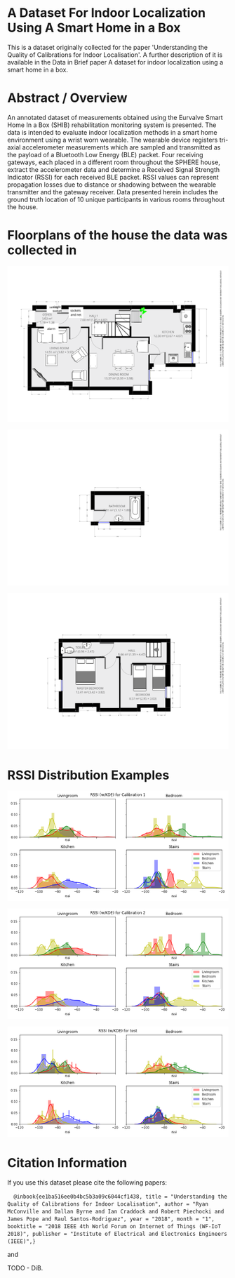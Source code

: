 # A Dataset For Indoor Localization Using A Smart Home in a Box
This is a dataset originally collected for the paper 'Understanding the Quality of Calibrations for Indoor Localisation'.
A further description of it is available in the Data in Brief paper A dataset for indoor localization using a smart home in a box. 

# Abstract / Overview
An annotated dataset of measurements obtained using the Eurvalve Smart Home In a Box (SHIB) rehabilitation monitoring system is presented. The data is intended to evaluate indoor localization methods in a smart home environment using a wrist worn wearable. The wearable device registers tri-axial accelerometer measurements which are sampled and transmitted as the payload of a Bluetooth Low Energy (BLE) packet. Four receiving gateways, each placed in a different room throughout the SPHERE house, extract the accelerometer data and determine a Received Signal Strength Indicator (RSSI) for each received BLE packet. RSSI values can represent propagation losses due to distance or shadowing between the wearable transmitter and the gateway receiver. Data presented herein includes the ground truth location of 10 unique participants in various rooms throughout the house. 

# Floorplans of the house the data was collected in

![Ground Floor](floor-plans/gfloor.png "Ground Floor")

![1st Floor](floor-plans/1stfloor.png "1st Floor")

![2nd Floor](floor-plans/2ndfloor.png "2nd Floor")

# RSSI Distribution Examples
![Calibration 1](charts/calibration1rssi.png "Calibration 1")

![Calibration 2](charts/calibration2rssi.png "Calibration 2")

![Test Calibration](charts/testrssi.png "Test Calibration")

# Citation Information
If you use this dataset please cite the following papers:

`  @inbook{ee1ba516ee0b4bc5b3a09c6044cf1438,
  title = "Understanding the Quality of Calibrations for Indoor Localisation",
  author = "Ryan McConville and Dallan Byrne and Ian Craddock and Robert Piechocki and James Pope and Raul Santos-Rodriguez",
  year = "2018",
  month = "1",
  booktitle = "2018 IEEE 4th World Forum on Internet of Things (WF-IoT 2018)",
  publisher = "Institute of Electrical and Electronics Engineers (IEEE)",}`

and

TODO - DiB.

